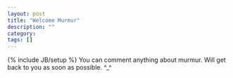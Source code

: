 ```yaml
---
layout: post
title: "Welcome Murmur"
description: ""
category: 
tags: []
---
```

{% include JB/setup %}
You can comment anything about murmur. Will get back to you as soon as possible. ^_^
